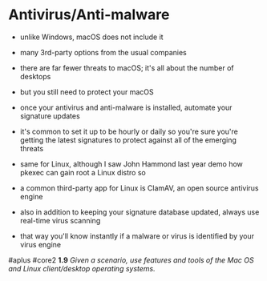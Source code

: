 # Antivirus/Anti-malware 

- unlike Windows, macOS does not include it
- many 3rd-party options from the usual companies
- there are far fewer threats to macOS; it's all about the number of desktops
- but you still need to protect your macOS
- once your antivirus and anti-malware is installed, automate your signature updates
- it's common to set it up to be hourly or daily so you're sure you're getting the latest signatures to protect against all of the emerging threats

- same for Linux, although I saw John Hammond last year demo how pkexec can gain root a Linux distro so 
- a common third-party app for Linux is ClamAV, an open source antivirus engine
- also in addition to keeping your signature database updated, always use real-time virus scanning 
- that way you'll know instantly if a malware or virus is identified by your virus engine

#aplus #core2 **1.9** *Given a scenario, use features and tools of the Mac OS and Linux client/desktop operating systems.* 
